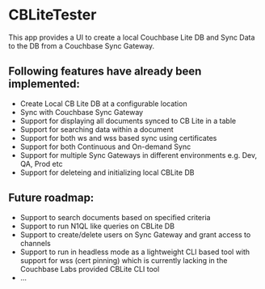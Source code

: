 # CBLiteTester
This app provides a UI to create a local Couchbase Lite DB and Sync Data to the DB from a Couchbase Sync Gateway. 

## Following features have already been implemented:

* Create Local CB Lite DB at a configurable location
* Sync with Couchbase Sync Gateway
* Support for displaying all documents synced to CB Lite in a table
* Support for searching data within a document
* Support for both ws and wss based sync using certificates
* Support for both Continuous and On-demand Sync
* Support for multiple Sync Gateways in different environments e.g. Dev, QA, Prod etc
* Support for deleteing and initializing local CBLite DB

## Future roadmap:

* Support to search documents based on specified criteria
* Support to run N1QL like queries on CBLite DB
* Support to create/delete users on Sync Gateway and grant access to channels
* Support to run in headless mode as a lightweight CLI based tool with support for wss (cert pinning) which is currently lacking in the Couchbase Labs provided CBLite CLI tool
* ...


